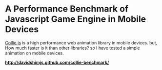 # A Performance Benchmark of Javascript Game Engine in Mobile Devices

[Collie.js](http://colliejs.org) is a high performance web animation library in mobile devices.
but, How much faster is it than other libraries?
so I have tested a simple animation on mobile devices.

**http://davidshimjs.github.com/collie-benchmark/**